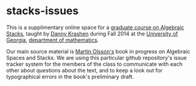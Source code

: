 stacks-issues
=============

This is a supplimentary online space for a [graduate course on Algebraic Stacks][stacks], taught by [Danny Krashen][home] during Fall 2014 at the [University of Georgia][UGA], [department of mathematics][ugamath].

Our main source material is [Martin Olsson's][martin] book in progress on Algebraic Spaces and Stacks. We are using this particular github repository's issue tracker system for the members of the class to communicate with each other about questions about the text, and to keep a look out for typographical errors in the book's preliminary draft.

[home]: http://dkrashen.github.io/
[UGA]: http://www.uga.edu
[ugamath]: http://math.uga.edu
[stacks]: http://dkrashen.github.io/stacks/
[martin]: http://math.berkeley.edu/~molsson/